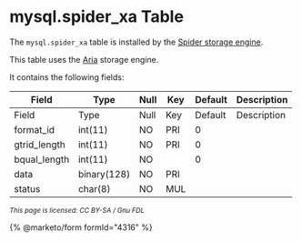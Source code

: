 # mysql.spider\_xa Table

The `mysql.spider_xa` table is installed by the [Spider storage engine](../../../../../../server-usage/storage-engines/spider/).

This table uses the [Aria](../../../../../../server-usage/storage-engines/aria/) storage engine.

It contains the following fields:

| Field         | Type        | Null | Key | Default | Description |
| ------------- | ----------- | ---- | --- | ------- | ----------- |
| Field         | Type        | Null | Key | Default | Description |
| format\_id    | int(11)     | NO   | PRI | 0       |             |
| gtrid\_length | int(11)     | NO   | PRI | 0       |             |
| bqual\_length | int(11)     | NO   |     | 0       |             |
| data          | binary(128) | NO   | PRI |         |             |
| status        | char(8)     | NO   | MUL |         |             |

<sub>_This page is licensed: CC BY-SA / Gnu FDL_</sub>

{% @marketo/form formId="4316" %}

